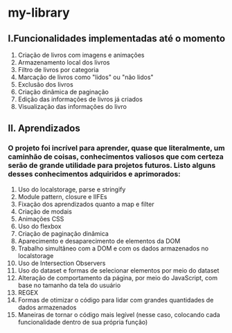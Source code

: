 # my-library

## I.Funcionalidades implementadas até o momento
1. Criação de livros com imagens e animações
2. Armazenamento local dos livros
3. Filtro de livros por categoria
4. Marcação de livros como "lidos" ou "não lidos"
5. Exclusão dos livros
6. Criação dinâmica de paginação
7. Edição das informações de livros já criados
8. Visualização das informações do livro

## II. Aprendizados
### O projeto foi incrível para aprender, quase que literalmente, um caminhão de coisas, conhecimentos valiosos que com certeza serão de grande utilidade para projetos futuros. Listo alguns desses conhecimentos adquiridos e aprimorados:
1. Uso do localstorage, parse e stringify
2. Module pattern, closure e IIFEs
3. Fixação dos aprendizados quanto a map e filter
4. Criação de modais
5. Animações CSS
6. Uso do flexbox
7. Criação de paginação dinâmica
8. Aparecimento e desaparecimento de elementos da DOM
9. Trabalho simultâneo com a DOM e com os dados armazenados no localstorage
10. Uso de Intersection Observers
11. Uso do dataset e formas de selecionar elementos por meio do dataset
12. Alteração de comportamento da página, por meio do JavaScript, com base no tamanho da tela do usuário 
13. REGEX
14. Formas de otimizar o código para lidar com grandes quantidades de dados armazenados
15. Maneiras de tornar o código mais legível (nesse caso, colocando cada funcionalidade dentro de sua própria função)


